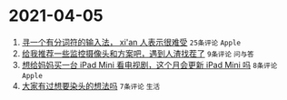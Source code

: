 # 2021-04-05

1. [寻一个有分词符的输入法， xi'an 人表示很难受](https://www.v2ex.com/t/768050) `25条评论` `Apple`
1. [给我推荐一些监控摄像头和方案吧，遇到人渣找茬了](https://www.v2ex.com/t/768062) `9条评论` `问与答`
1. [想给妈妈买一台 iPad Mini 看电视剧，这个月会更新 iPad Mini 吗](https://www.v2ex.com/t/768052) `8条评论` `Apple`
1. [大家有过想要染头的想法吗](https://www.v2ex.com/t/768055) `7条评论` `生活`
